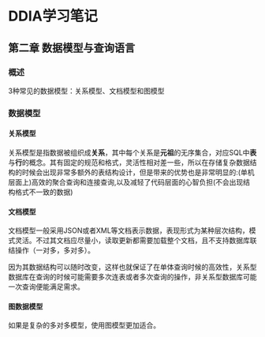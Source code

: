 # DDIA学习笔记

## 第二章 数据模型与查询语言

### 概述

3种常见的数据模型：关系模型、文档模型和图模型

### 数据模型

#### 关系模型

关系模型是指数据被组织成**关系**，其中每个关系是**元祖**的无序集合，对应SQL中**表**与**行**的概念。其有固定的规范和格式，灵活性相对差一些，所以在存储复杂数据结构的时候会出现非常多额外的表结构设计，但是带来的优势也是非常明显的:(单机层面上)高效的聚合查询和连接查询,以及减轻了代码层面的心智负担(不会出现结构格式不一致的数据)

#### 文档模型

文档模型一般采用JSON或者XML等文档表示数据，表现形式为某种层次结构，模式灵活。不过其文档应尽量小，读取更新都需要加载整个文档，且不支持数据库联结操作（一对多，多对多）。

因为其数据结构可以随时改变，这样也就保证了在单体查询时候的高效性，关系型数据库在查询的时候可能需要多次连表或者多次查询的操作，非关系型数据库可能一次查询便能满足需求。

#### 图数据模型

如果是复杂的多对多模型，使用图模型更加适合。